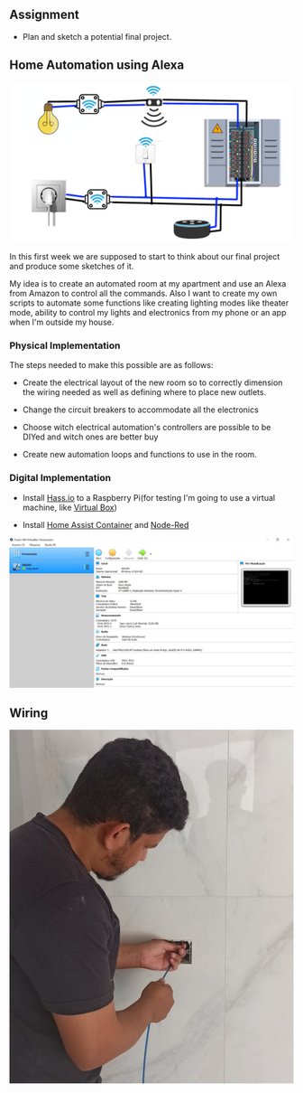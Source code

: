## Assignment

- Plan and sketch a potential final project.

## Home Automation using Alexa 

![](imgs/1/DiagramaEletrico.jpg)

In this first week we are supposed to start to think about our final project and produce some sketches of it.

My idea is to create an automated room at my apartment and use an Alexa from Amazon to control all the commands.
Also I want to create my own scripts to automate some functions like creating lighting modes like theater mode, ability to control my lights and electronics from my phone or an app when I'm outside my house.

### Physical Implementation

The steps needed to make this possible are as follows:

- Create the electrical layout of the new room so to correctly dimension the wiring needed as well as defining where to place new outlets.

- Change the circuit breakers to accommodate all the electronics

- Choose witch electrical automation's controllers are possible to be DIYed and witch ones are better buy 

- Create new automation loops and functions to use in the room.


### Digital Implementation

- Install [Hass.io](https://www.home-assistant.io/installation/) to a Raspberry Pi(for testing I'm going to use a virtual machine, like [Virtual Box](https://www.virtualbox.org/))

- Install [Home Assist Container](https://www.home-assistant.io/installation/raspberrypi#install-home-assistant-container) and [Node-Red](https://nodered.org/)

![](imgs/1/virtualbox.jpg)

## Wiring

![](imgs/1/wiring.jpg)
